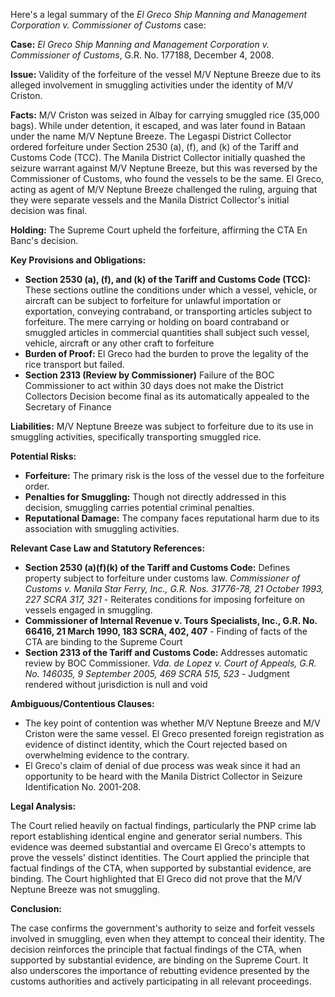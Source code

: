 Here's a legal summary of the *El Greco Ship Manning and Management Corporation v. Commissioner of Customs* case:

**Case:** *El Greco Ship Manning and Management Corporation v. Commissioner of Customs*, G.R. No. 177188, December 4, 2008.

**Issue:** Validity of the forfeiture of the vessel M/V Neptune Breeze due to its alleged involvement in smuggling activities under the identity of M/V Criston.

**Facts:**  M/V Criston was seized in Albay for carrying smuggled rice (35,000 bags).  While under detention, it escaped, and was later found in Bataan under the name M/V Neptune Breeze.  The Legaspi District Collector ordered forfeiture under Section 2530 (a), (f), and (k) of the Tariff and Customs Code (TCC).  The Manila District Collector initially quashed the seizure warrant against M/V Neptune Breeze, but this was reversed by the Commissioner of Customs, who found the vessels to be the same. El Greco, acting as agent of M/V Neptune Breeze challenged the ruling, arguing that they were separate vessels and the Manila District Collector's initial decision was final.

**Holding:** The Supreme Court upheld the forfeiture, affirming the CTA En Banc's decision.

**Key Provisions and Obligations:**

*   **Section 2530 (a), (f), and (k) of the Tariff and Customs Code (TCC):** These sections outline the conditions under which a vessel, vehicle, or aircraft can be subject to forfeiture for unlawful importation or exportation, conveying contraband, or transporting articles subject to forfeiture. The mere carrying or holding on board contraband or smuggled articles in commercial quantities shall subject such vessel, vehicle, aircraft or any other craft to forfeiture
*   **Burden of Proof:** El Greco had the burden to prove the legality of the rice transport but failed.
*   **Section 2313 (Review by Commissioner)** Failure of the BOC Commissioner to act within 30 days does not make the District Collectors Decision become final as its automatically appealed to the Secretary of Finance

**Liabilities:** M/V Neptune Breeze was subject to forfeiture due to its use in smuggling activities, specifically transporting smuggled rice.

**Potential Risks:**

*   **Forfeiture:** The primary risk is the loss of the vessel due to the forfeiture order.
*   **Penalties for Smuggling:** Though not directly addressed in this decision, smuggling carries potential criminal penalties.
*   **Reputational Damage:** The company faces reputational harm due to its association with smuggling activities.

**Relevant Case Law and Statutory References:**

*   **Section 2530 (a)(f)(k) of the Tariff and Customs Code:** Defines property subject to forfeiture under customs law. *Commissioner of Customs v. Manila Star Ferry, Inc., G.R. Nos. 31776-78, 21 October 1993, 227 SCRA 317, 321* - Reiterates conditions for imposing forfeiture on vessels engaged in smuggling.
*   **Commissioner of Internal Revenue v. Tours Specialists, Inc., G.R. No. 66416, 21 March 1990, 183 SCRA, 402, 407** -  Finding of facts of the CTA are binding to the Supreme Court
*   **Section 2313 of the Tariff and Customs Code:** Addresses automatic review by BOC Commissioner. *Vda. de Lopez v. Court of Appeals, G.R. No. 146035, 9 September 2005, 469 SCRA 515, 523* - Judgment rendered without jurisdiction is null and void

**Ambiguous/Contentious Clauses:**

*   The key point of contention was whether M/V Neptune Breeze and M/V Criston were the same vessel. El Greco presented foreign registration as evidence of distinct identity, which the Court rejected based on overwhelming evidence to the contrary.
*   El Greco's claim of denial of due process was weak since it had an opportunity to be heard with the Manila District Collector in Seizure Identification No. 2001-208.

**Legal Analysis:**

The Court relied heavily on factual findings, particularly the PNP crime lab report establishing identical engine and generator serial numbers. This evidence was deemed substantial and overcame El Greco's attempts to prove the vessels' distinct identities. The Court applied the principle that factual findings of the CTA, when supported by substantial evidence, are binding. The Court highlighted that El Greco did not prove that the M/V Neptune Breeze was not smuggling.

**Conclusion:**

The case confirms the government's authority to seize and forfeit vessels involved in smuggling, even when they attempt to conceal their identity.  The decision reinforces the principle that factual findings of the CTA, when supported by substantial evidence, are binding on the Supreme Court. It also underscores the importance of rebutting evidence presented by the customs authorities and actively participating in all relevant proceedings.

